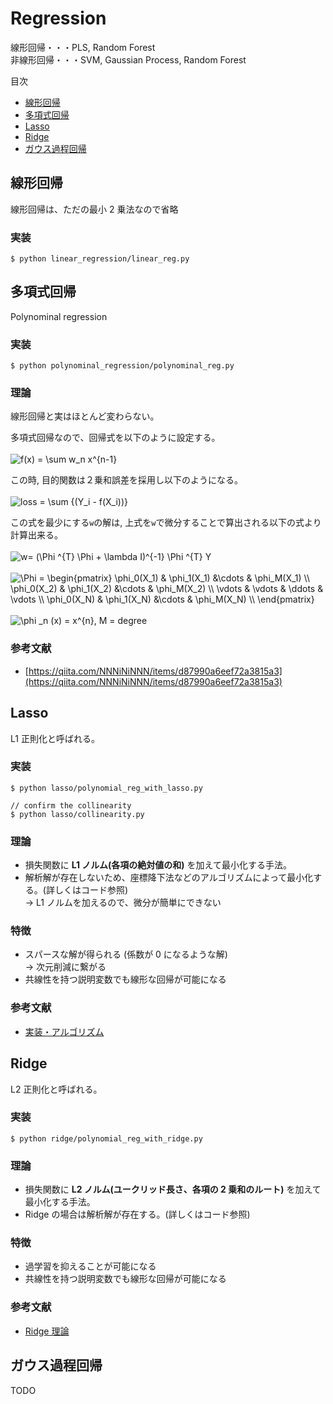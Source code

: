 # Regression

線形回帰・・・PLS, Random Forest  
非線形回帰・・・SVM, Gaussian Process, Random Forest

目次

- [線形回帰](#線形回帰)
- [多項式回帰](#多項式回帰)
- [Lasso](#Lasso)
- [Ridge](#Ridge)
- [ガウス過程回帰](#ガウス過程回帰)

## 線形回帰

線形回帰は、ただの最小 2 乗法なので省略

### 実装

```
$ python linear_regression/linear_reg.py
```

## 多項式回帰

Polynominal regression

### 実装

```
$ python polynominal_regression/polynominal_reg.py
```

### 理論

線形回帰と実はほとんど変わらない。

多項式回帰なので、回帰式を以下のように設定する。  
<br />
<img src="https://latex.codecogs.com/svg.latex?f(x)&space;=&space;\sum&space;w_n&space;x^{n-1}" title="f(x) = \sum w_n x^{n-1}" /><br />

この時, 目的関数は２乗和誤差を採用し以下のようになる。  
<br />
<img src="https://latex.codecogs.com/svg.latex?loss&space;=&space;\sum&space;{(Y_i&space;-&space;f(X_i))}" title="loss = \sum {(Y_i - f(X_i))}" />

この式を最少にする`w`の解は, 上式を`w`で微分することで算出される以下の式より計算出来る。  
<br />
<img src="https://latex.codecogs.com/svg.latex?w=&space;(\Phi&space;^{T}&space;\Phi&space;&plus;&space;\lambda&space;I)^{-1}&space;\Phi&space;^{T}&space;Y" title="w= (\Phi ^{T} \Phi + \lambda I)^{-1} \Phi ^{T} Y" /><br />
<br />
<img src="https://latex.codecogs.com/svg.latex?\Phi&space;=&space;\begin{pmatrix}&space;\phi_0(X_1)&space;&&space;\phi_1(X_1)&space;&\cdots&space;&&space;\phi_M(X_1)&space;\\&space;\phi_0(X_2)&space;&&space;\phi_1(X_2)&space;&\cdots&space;&&space;\phi_M(X_2)&space;\\&space;\vdots&space;&&space;\vdots&space;&&space;\ddots&space;&&space;\vdots&space;\\&space;\phi_0(X_N)&space;&&space;\phi_1(X_N)&space;&\cdots&space;&&space;\phi_M(X_N)&space;\\&space;\end{pmatrix}" title="\Phi = \begin{pmatrix} \phi_0(X_1) & \phi_1(X_1) &\cdots & \phi_M(X_1) \\ \phi_0(X_2) & \phi_1(X_2) &\cdots & \phi_M(X_2) \\ \vdots & \vdots & \ddots & \vdots \\ \phi_0(X_N) & \phi_1(X_N) &\cdots & \phi_M(X_N) \\ \end{pmatrix}" /><br />
<br />
<img src="https://latex.codecogs.com/svg.latex?\phi&space;_n&space;(x)&space;=&space;x^{n},&space;M&space;=&space;degree" title="\phi _n (x) = x^{n}, M = degree" /><br />

### 参考文献

- [https://qiita.com/NNNiNiNNN/items/d87990a6eef72a3815a3](https://qiita.com/NNNiNiNNN/items/d87990a6eef72a3815a3)

## Lasso

L1 正則化と呼ばれる。

### 実装

```
$ python lasso/polynomial_reg_with_lasso.py

// confirm the collinearity
$ python lasso/collinearity.py
```

### 理論

- 損失関数に **L1 ノルム(各項の絶対値の和)** を加えて最小化する手法。
- 解析解が存在しないため、座標降下法などのアルゴリズムによって最小化する。(詳しくはコード参照)  
  → L1 ノルムを加えるので、微分が簡単にできない

### 特徴

- スパースな解が得られる (係数が 0 になるような解)  
  → 次元削減に繋がる
- 共線性を持つ説明変数でも線形な回帰が可能になる

### 参考文献

- [実装・アルゴリズム](https://satopirka.com/2017/10/lasso%E3%81%AE%E7%90%86%E8%AB%96%E3%81%A8%E5%AE%9F%E8%A3%85--%E3%82%B9%E3%83%91%E3%83%BC%E3%82%B9%E3%81%AA%E8%A7%A3%E3%81%AE%E6%8E%A8%E5%AE%9A%E3%82%A2%E3%83%AB%E3%82%B4%E3%83%AA%E3%82%BA%E3%83%A0-/)

## Ridge

L2 正則化と呼ばれる。

### 実装

```
$ python ridge/polynomial_reg_with_ridge.py
```

### 理論

- 損失関数に **L2 ノルム(ユークリッド長さ、各項の 2 乗和のルート)** を加えて最小化する手法。
- Ridge の場合は解析解が存在する。(詳しくはコード参照)

### 特徴

- 過学習を抑えることが可能になる
- 共線性を持つ説明変数でも線形な回帰が可能になる

### 参考文献

- [Ridge 理論](https://satopirka.com/2017/10/%E9%87%8D%E5%9B%9E%E5%B8%B0%E3%83%A2%E3%83%87%E3%83%AB%E3%81%AE%E7%90%86%E8%AB%96%E3%81%A8%E5%AE%9F%E8%A3%85--%E3%81%AA%E3%81%9C%E6%AD%A3%E5%89%87%E5%8C%96%E3%81%8C%E5%BF%85%E8%A6%81%E3%81%8B-/)

## ガウス過程回帰

TODO
